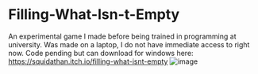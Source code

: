 # Filling-What-Isn-t-Empty
An experimental game I made before being trained in programming at university. Was made on a laptop, I do not have immediate access to right now. Code pending but can download for windows here: 
https://squidathan.itch.io/filling-what-isnt-empty
![image](https://github.com/user-attachments/assets/8550dd24-3b65-4134-be85-001e8af4ba4d)
